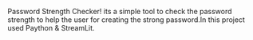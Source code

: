 Password Strength Checker! its a simple tool to check the password strength to help the user for creating the strong password.In this project used Paython & StreamLit.
